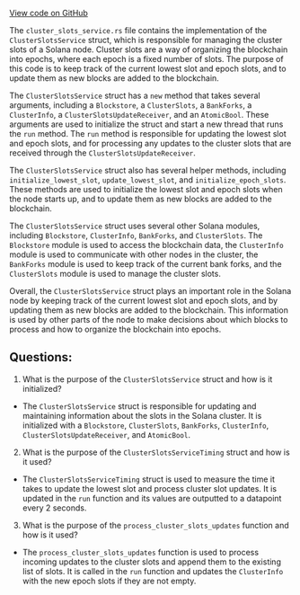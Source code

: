 [View code on GitHub](https://github.com/solana-labs/solana/blob/master/core/src/cluster_slots_service.rs)

The `cluster_slots_service.rs` file contains the implementation of the `ClusterSlotsService` struct, which is responsible for managing the cluster slots of a Solana node. Cluster slots are a way of organizing the blockchain into epochs, where each epoch is a fixed number of slots. The purpose of this code is to keep track of the current lowest slot and epoch slots, and to update them as new blocks are added to the blockchain.

The `ClusterSlotsService` struct has a `new` method that takes several arguments, including a `Blockstore`, a `ClusterSlots`, a `BankForks`, a `ClusterInfo`, a `ClusterSlotsUpdateReceiver`, and an `AtomicBool`. These arguments are used to initialize the struct and start a new thread that runs the `run` method. The `run` method is responsible for updating the lowest slot and epoch slots, and for processing any updates to the cluster slots that are received through the `ClusterSlotsUpdateReceiver`.

The `ClusterSlotsService` struct also has several helper methods, including `initialize_lowest_slot`, `update_lowest_slot`, and `initialize_epoch_slots`. These methods are used to initialize the lowest slot and epoch slots when the node starts up, and to update them as new blocks are added to the blockchain.

The `ClusterSlotsService` struct uses several other Solana modules, including `Blockstore`, `ClusterInfo`, `BankForks`, and `ClusterSlots`. The `Blockstore` module is used to access the blockchain data, the `ClusterInfo` module is used to communicate with other nodes in the cluster, the `BankForks` module is used to keep track of the current bank forks, and the `ClusterSlots` module is used to manage the cluster slots.

Overall, the `ClusterSlotsService` struct plays an important role in the Solana node by keeping track of the current lowest slot and epoch slots, and by updating them as new blocks are added to the blockchain. This information is used by other parts of the node to make decisions about which blocks to process and how to organize the blockchain into epochs.
## Questions: 
 1. What is the purpose of the `ClusterSlotsService` struct and how is it initialized?
- The `ClusterSlotsService` struct is responsible for updating and maintaining information about the slots in the Solana cluster. It is initialized with a `Blockstore`, `ClusterSlots`, `BankForks`, `ClusterInfo`, `ClusterSlotsUpdateReceiver`, and `AtomicBool`.

2. What is the purpose of the `ClusterSlotsServiceTiming` struct and how is it used?
- The `ClusterSlotsServiceTiming` struct is used to measure the time it takes to update the lowest slot and process cluster slot updates. It is updated in the `run` function and its values are outputted to a datapoint every 2 seconds.

3. What is the purpose of the `process_cluster_slots_updates` function and how is it used?
- The `process_cluster_slots_updates` function is used to process incoming updates to the cluster slots and append them to the existing list of slots. It is called in the `run` function and updates the `ClusterInfo` with the new epoch slots if they are not empty.